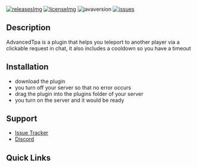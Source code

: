 [advancedchat]: https://i.imgur.com/FRwd5wz.png/
[javaversion]: https://img.shields.io/badge/Java-8%2B-red?style=flat-square/
[issues]: https://img.shields.io/github/issues/jonagamerpro1234/AdvancedTpa.svg?color=yellow&style=flat-square/
[issueslink]: https://github.com/jonagamerpro1234/AdvancedTpa/issues/
[releases]: https://github.com/jonagamerpro1234/AdvancedTpa/releases/latest
[releasesImg]: https://img.shields.io/github/v/release/jonagamerpro1234/AdvancedTpa.svg?include_prereleases&label=git-releases&style=flat-square/
[license]: https://github.com/jonagamerpro1234/AdvancedTpa/blob/master/LICENSE
[licenseImg]: https://img.shields.io/github/license/jonagamerpro1234/AdvancedTpa.svg?style=flat-square/

[![releasesImg]][releases] [![licenseImg]][license] ![javaversion] [![issues]][issueslink]

## Description
AdvancedTpa is a plugin that helps you teleport to another player via a clickable request in chat, it also includes a cooldown so you have a timeout

## Installation
* download the plugin
* you turn off your server so that no error occurs
* drag the plugin into the plugins folder of your server
* you turn on the server and it would be ready

## Support
* [Issue Tracker](https://github.com/jonagamerpro1234/AdvancedTpa/issues)
* [Discord](https://discord.gg/c5GhQDQCK5)

## Quick Links
